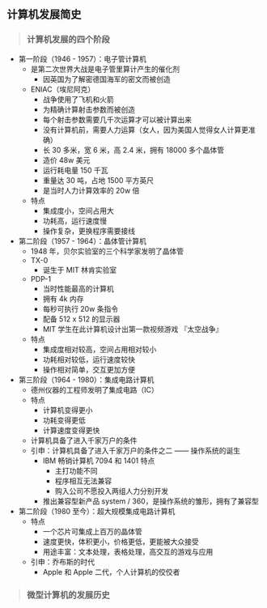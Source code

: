 ## 计算机发展简史

>### 计算机发展的四个阶段
* 第一阶段（1946 - 1957）：电子管计算机
    * 是第二次世界大战是电子管里算计产生的催化剂
        * 因英国为了解密德国海军的密文而被创造
    * ENIAC（埃尼阿克）
        * 战争使用了飞机和火箭
        * 为精确计算射击参数而被创造
        * 每个射击参数需要几千次运算才可以被计算出来
        * 没有计算机前，需要人力运算（女人，因为美国人觉得女人计算更准确）
        * 长 30 多米，宽 6 米，高 2.4 米，拥有 18000 多个晶体管
        * 造价 48w 美元
        * 运行耗电量 150 千瓦
        * 重量达 30 吨，占地 1500 平方英尺
        * 是当时人力计算效率的 20w 倍
    * 特点
        * 集成度小，空间占用大
        * 功耗高，运行速度慢
        * 操作复杂，更换程序需要接线
* 第二阶段（1957 - 1964）：晶体管计算机
    * 1948 年，贝尔实验室的三个科学家发明了晶体管
    * TX-0
        * 诞生于 MIT 林肯实验室
    * PDP-1
        * 当时性能最高的计算机
        * 拥有 4k 内存
        * 每秒可执行 20w 条指令
        * 配备 512 x 512 的显示器
        * MIT 学生在此计算机设计出第一款视频游戏 『太空战争』
    * 特点
        * 集成度相对较高，空间占用相对较小
        * 功耗相对较低，运行速度较快
        * 操作相对简单，交互更加方便
* 第三阶段（1964 - 1980）：集成电路计算机
    * 德州仪器的工程师发明了集成电路（IC）
    * 特点
        * 计算机变得更小
        * 功耗变得更低
        * 计算速度变得更快
    * 计算机具备了进入千家万户的条件
    * 引申：计算机具备了进入千家万户的条件之二 —— 操作系统的诞生
        * IBM 畅销计算机 7094 和 1401 特点
            * 主打功能不同
            * 程序相互无法兼容
            * 购入公司不愿投入两组人力分别开发
        * 推出兼容型新产品 system / 360，是操作系统的雏形，拥有了兼容型
* 第二阶段（1980 至今）：超大规模集成电路计算机
    * 特点
        * 一个芯片可集成上百万的晶体管
        * 速度更快，体积更小，价格更低，更能被大众接受
        * 用途丰富：文本处理，表格处理，高交互的游戏与应用
    * 引申：乔布斯的时代
        * Apple 和 Apple 二代，个人计算机的佼佼者

>### 微型计算机的发展历史